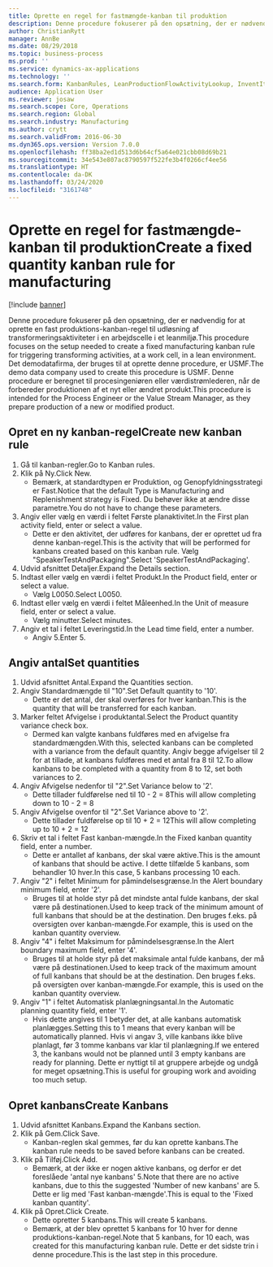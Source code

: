 ```yaml
---
title: Oprette en regel for fastmængde-kanban til produktion
description: Denne procedure fokuserer på den opsætning, der er nødvendig for at oprette en fast produktions-kanban-regel til udløsning af transformeringsaktiviteter i en arbejdscelle i et leanmiljø.
author: ChristianRytt
manager: AnnBe
ms.date: 08/29/2018
ms.topic: business-process
ms.prod: ''
ms.service: dynamics-ax-applications
ms.technology: ''
ms.search.form: KanbanRules, LeanProductionFlowActivityLookup, InventItemIdLookupSimple, UnitOfMeasureLookup, KanbanCreate
audience: Application User
ms.reviewer: josaw
ms.search.scope: Core, Operations
ms.search.region: Global
ms.search.industry: Manufacturing
ms.author: crytt
ms.search.validFrom: 2016-06-30
ms.dyn365.ops.version: Version 7.0.0
ms.openlocfilehash: ff38ba2ed1d513d6b64cf5a64e021cbb08d69b21
ms.sourcegitcommit: 34e543e807ac8790597f522fe3b4f0266cf4ee56
ms.translationtype: HT
ms.contentlocale: da-DK
ms.lasthandoff: 03/24/2020
ms.locfileid: "3161748"
---
```

# <a name="create-a-fixed-quantity-kanban-rule-for-manufacturing"></a><span data-ttu-id="9a837-103">Oprette en regel for fastmængde-kanban til produktion</span><span class="sxs-lookup"><span data-stu-id="9a837-103">Create a fixed quantity kanban rule for manufacturing</span></span>

[!include [banner](../../includes/banner.md)]

<span data-ttu-id="9a837-104">Denne procedure fokuserer på den opsætning, der er nødvendig for at oprette en fast produktions-kanban-regel til udløsning af transformeringsaktiviteter i en arbejdscelle i et leanmiljø.</span><span class="sxs-lookup"><span data-stu-id="9a837-104">This procedure focuses on the setup needed to create a fixed manufacturing kanban rule for triggering transforming activities, at a work cell, in a lean environment.</span></span> <span data-ttu-id="9a837-105">Det demodatafirma, der bruges til at oprette denne procedure, er USMF.</span><span class="sxs-lookup"><span data-stu-id="9a837-105">The demo data company used to create this procedure is USMF.</span></span> <span data-ttu-id="9a837-106">Denne procedure er beregnet til procesingeniøren eller værdistrømlederen, når de forbereder produktionen af et nyt eller ændret produkt.</span><span class="sxs-lookup"><span data-stu-id="9a837-106">This procedure is intended for the Process Engineer or the Value Stream Manager, as they prepare production of a new or modified product.</span></span>


## <a name="create-new-kanban-rule"></a><span data-ttu-id="9a837-107">Opret en ny kanban-regel</span><span class="sxs-lookup"><span data-stu-id="9a837-107">Create new kanban rule</span></span>
1. <span data-ttu-id="9a837-108">Gå til kanban-regler.</span><span class="sxs-lookup"><span data-stu-id="9a837-108">Go to Kanban rules.</span></span>
2. <span data-ttu-id="9a837-109">Klik på Ny.</span><span class="sxs-lookup"><span data-stu-id="9a837-109">Click New.</span></span>
    * <span data-ttu-id="9a837-110">Bemærk, at standardtypen er Produktion, og Genopfyldningsstrategi er Fast.</span><span class="sxs-lookup"><span data-stu-id="9a837-110">Notice that the default Type is Manufacturing and Replenishment strategy is Fixed.</span></span> <span data-ttu-id="9a837-111">Du behøver ikke at ændre disse parametre.</span><span class="sxs-lookup"><span data-stu-id="9a837-111">You do not have to change these parameters.</span></span>  
3. <span data-ttu-id="9a837-112">Angiv eller vælg en værdi i feltet Første planaktivitet.</span><span class="sxs-lookup"><span data-stu-id="9a837-112">In the First plan activity field, enter or select a value.</span></span>
    * <span data-ttu-id="9a837-113">Dette er den aktivitet, der udføres for kanbans, der er oprettet ud fra denne kanban-regel.</span><span class="sxs-lookup"><span data-stu-id="9a837-113">This is the activity that will be performed for kanbans created based on this kanban rule.</span></span>  <span data-ttu-id="9a837-114">Vælg "SpeakerTestAndPackaging".</span><span class="sxs-lookup"><span data-stu-id="9a837-114">Select 'SpeakerTestAndPackaging'.</span></span>  
4. <span data-ttu-id="9a837-115">Udvid afsnittet Detaljer.</span><span class="sxs-lookup"><span data-stu-id="9a837-115">Expand the Details section.</span></span>
5. <span data-ttu-id="9a837-116">Indtast eller vælg en værdi i feltet Produkt.</span><span class="sxs-lookup"><span data-stu-id="9a837-116">In the Product field, enter or select a value.</span></span>
    * <span data-ttu-id="9a837-117">Vælg L0050.</span><span class="sxs-lookup"><span data-stu-id="9a837-117">Select L0050.</span></span>  
6. <span data-ttu-id="9a837-118">Indtast eller vælg en værdi i feltet Måleenhed.</span><span class="sxs-lookup"><span data-stu-id="9a837-118">In the Unit of measure field, enter or select a value.</span></span>
    * <span data-ttu-id="9a837-119">Vælg minutter.</span><span class="sxs-lookup"><span data-stu-id="9a837-119">Select minutes.</span></span>  
7. <span data-ttu-id="9a837-120">Angiv et tal i feltet Leveringstid.</span><span class="sxs-lookup"><span data-stu-id="9a837-120">In the Lead time field, enter a number.</span></span>
    * <span data-ttu-id="9a837-121">Angiv 5.</span><span class="sxs-lookup"><span data-stu-id="9a837-121">Enter 5.</span></span>  

## <a name="set-quantities"></a><span data-ttu-id="9a837-122">Angiv antal</span><span class="sxs-lookup"><span data-stu-id="9a837-122">Set quantities</span></span>
1. <span data-ttu-id="9a837-123">Udvid afsnittet Antal.</span><span class="sxs-lookup"><span data-stu-id="9a837-123">Expand the Quantities section.</span></span>
2. <span data-ttu-id="9a837-124">Angiv Standardmængde til "10".</span><span class="sxs-lookup"><span data-stu-id="9a837-124">Set Default quantity to '10'.</span></span>
    * <span data-ttu-id="9a837-125">Dette er det antal, der skal overføres for hver kanban.</span><span class="sxs-lookup"><span data-stu-id="9a837-125">This is the quantity that will be transferred for each kanban.</span></span>  
3. <span data-ttu-id="9a837-126">Marker feltet Afvigelse i produktantal.</span><span class="sxs-lookup"><span data-stu-id="9a837-126">Select the Product quantity variance check box.</span></span>
    * <span data-ttu-id="9a837-127">Dermed kan valgte kanbans fuldføres med en afvigelse fra standardmængden.</span><span class="sxs-lookup"><span data-stu-id="9a837-127">With this, selected kanbans can be completed with a variance from the default quantity.</span></span>  <span data-ttu-id="9a837-128">Angiv begge afvigelser til 2 for at tillade, at kanbans fuldføres med et antal fra 8 til 12.</span><span class="sxs-lookup"><span data-stu-id="9a837-128">To allow kanbans to be completed with a quantity from 8 to 12, set both variances to 2.</span></span>  
4. <span data-ttu-id="9a837-129">Angiv Afvigelse nedenfor til "2".</span><span class="sxs-lookup"><span data-stu-id="9a837-129">Set Variance below to '2'.</span></span>
    * <span data-ttu-id="9a837-130">Dette tillader fuldførelse ned til 10 - 2 = 8</span><span class="sxs-lookup"><span data-stu-id="9a837-130">This will allow completing down to 10 - 2 = 8</span></span>  
5. <span data-ttu-id="9a837-131">Angiv Afvigelse ovenfor til "2".</span><span class="sxs-lookup"><span data-stu-id="9a837-131">Set Variance above to '2'.</span></span>
    * <span data-ttu-id="9a837-132">Dette tillader fuldførelse op til 10 + 2 = 12</span><span class="sxs-lookup"><span data-stu-id="9a837-132">This will allow completing up to 10 + 2 = 12</span></span>  
6. <span data-ttu-id="9a837-133">Skriv et tal i feltet Fast kanban-mængde.</span><span class="sxs-lookup"><span data-stu-id="9a837-133">In the Fixed kanban quantity field, enter a number.</span></span>
    * <span data-ttu-id="9a837-134">Dette er antallet af kanbans, der skal være aktive.</span><span class="sxs-lookup"><span data-stu-id="9a837-134">This is the amount of kanbans that should be active.</span></span> <span data-ttu-id="9a837-135">I dette tilfælde 5 kanbans, som behandler 10 hver.</span><span class="sxs-lookup"><span data-stu-id="9a837-135">In this case, 5 kanbans processing 10 each.</span></span>  
7. <span data-ttu-id="9a837-136">Angiv "2" i feltet Minimum for påmindelsesgrænse.</span><span class="sxs-lookup"><span data-stu-id="9a837-136">In the Alert boundary minimum field, enter '2'.</span></span>
    * <span data-ttu-id="9a837-137">Bruges til at holde styr på det mindste antal fulde kanbans, der skal være på destinationen.</span><span class="sxs-lookup"><span data-stu-id="9a837-137">Used to keep track of the minimum amount of full kanbans that should be at the destination.</span></span> <span data-ttu-id="9a837-138">Den bruges f.eks. på oversigten over kanban-mængde.</span><span class="sxs-lookup"><span data-stu-id="9a837-138">For example, this is used on the kanban quantity overview.</span></span>  
8. <span data-ttu-id="9a837-139">Angiv "4" i feltet Maksimum for påmindelsesgrænse.</span><span class="sxs-lookup"><span data-stu-id="9a837-139">In the Alert boundary maximum field, enter '4'.</span></span>
    * <span data-ttu-id="9a837-140">Bruges til at holde styr på det maksimale antal fulde kanbans, der må være på destinationen.</span><span class="sxs-lookup"><span data-stu-id="9a837-140">Used to keep track of the maximum amount of full kanbans that should be at the destination.</span></span> <span data-ttu-id="9a837-141">Den bruges f.eks. på oversigten over kanban-mængde.</span><span class="sxs-lookup"><span data-stu-id="9a837-141">For example, this is used on the kanban quantity overview.</span></span>  
9. <span data-ttu-id="9a837-142">Angiv "1" i feltet Automatisk planlægningsantal.</span><span class="sxs-lookup"><span data-stu-id="9a837-142">In the Automatic planning quantity field, enter '1'.</span></span>
    * <span data-ttu-id="9a837-143">Hvis dette angives til 1 betyder det, at alle kanbans automatisk planlægges.</span><span class="sxs-lookup"><span data-stu-id="9a837-143">Setting this to 1 means that every kanban will be automatically planned.</span></span>   <span data-ttu-id="9a837-144">Hvis vi angav 3, ville kanbans ikke blive planlagt, før 3 tomme kanbans var klar til planlægning.</span><span class="sxs-lookup"><span data-stu-id="9a837-144">If we entered 3, the kanbans would not be planned until 3 empty kanbans are ready for planning.</span></span> <span data-ttu-id="9a837-145">Dette er nyttigt til at gruppere arbejde og undgå for meget opsætning.</span><span class="sxs-lookup"><span data-stu-id="9a837-145">This is useful for grouping work and avoiding too much setup.</span></span>  

## <a name="create-kanbans"></a><span data-ttu-id="9a837-146">Opret kanbans</span><span class="sxs-lookup"><span data-stu-id="9a837-146">Create Kanbans</span></span>
1. <span data-ttu-id="9a837-147">Udvid afsnittet Kanbans.</span><span class="sxs-lookup"><span data-stu-id="9a837-147">Expand the Kanbans section.</span></span>
2. <span data-ttu-id="9a837-148">Klik på Gem.</span><span class="sxs-lookup"><span data-stu-id="9a837-148">Click Save.</span></span>
    * <span data-ttu-id="9a837-149">Kanban-reglen skal gemmes, før du kan oprette kanbans.</span><span class="sxs-lookup"><span data-stu-id="9a837-149">The kanban rule needs to be saved before kanbans can be created.</span></span>  
3. <span data-ttu-id="9a837-150">Klik på Tilføj.</span><span class="sxs-lookup"><span data-stu-id="9a837-150">Click Add.</span></span>
    * <span data-ttu-id="9a837-151">Bemærk, at der ikke er nogen aktive kanbans, og derfor er det foreslåede 'antal nye kanbans' 5.</span><span class="sxs-lookup"><span data-stu-id="9a837-151">Note that there are no active kanbans, due to this the suggested 'Number of new kanbans' are 5.</span></span> <span data-ttu-id="9a837-152">Dette er lig med 'Fast kanban-mængde'.</span><span class="sxs-lookup"><span data-stu-id="9a837-152">This is equal to the 'Fixed kanban quantity'.</span></span>  
4. <span data-ttu-id="9a837-153">Klik på Opret.</span><span class="sxs-lookup"><span data-stu-id="9a837-153">Click Create.</span></span>
    * <span data-ttu-id="9a837-154">Dette opretter 5 kanbans.</span><span class="sxs-lookup"><span data-stu-id="9a837-154">This will create 5 kanbans.</span></span>  
    * <span data-ttu-id="9a837-155">Bemærk, at der blev oprettet 5 kanbans for 10 hver for denne produktions-kanban-regel.</span><span class="sxs-lookup"><span data-stu-id="9a837-155">Note that 5 kanbans, for 10 each, was created for this manufacturing kanban rule.</span></span> <span data-ttu-id="9a837-156">Dette er det sidste trin i denne procedure.</span><span class="sxs-lookup"><span data-stu-id="9a837-156">This is the last step in this procedure.</span></span>  

